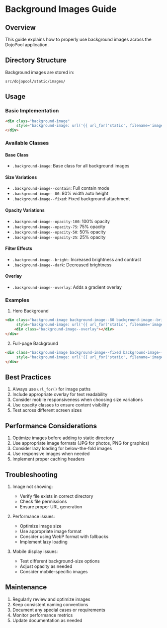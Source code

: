 # Background Images Guide

## Overview
This guide explains how to properly use background images across the DojoPool application.

## Directory Structure
Background images are stored in:
```
src/dojopool/static/images/
```

## Usage

### Basic Implementation
```html
<div class="background-image" 
     style="background-image: url('{{ url_for('static', filename='images/your-image.jpg') }}')">
</div>
```

### Available Classes

#### Base Class
- `.background-image`: Base class for all background images

#### Size Variations
- `.background-image--contain`: Full contain mode
- `.background-image--80`: 80% width auto height
- `.background-image--fixed`: Fixed background attachment

#### Opacity Variations
- `.background-image--opacity-100`: 100% opacity
- `.background-image--opacity-75`: 75% opacity
- `.background-image--opacity-50`: 50% opacity
- `.background-image--opacity-25`: 25% opacity

#### Filter Effects
- `.background-image--bright`: Increased brightness and contrast
- `.background-image--dark`: Decreased brightness

#### Overlay
- `.background-image--overlay`: Adds a gradient overlay

### Examples

1. Hero Background
```html
<div class="background-image background-image--80 background-image--bright" 
     style="background-image: url('{{ url_for('static', filename='images/hero-vs.jpg') }}')">
    <div class="background-image--overlay"></div>
</div>
```

2. Full-page Background
```html
<div class="background-image background-image--fixed background-image--opacity-75" 
     style="background-image: url('{{ url_for('static', filename='images/background.jpg') }}')">
</div>
```

## Best Practices

1. Always use `url_for()` for image paths
2. Include appropriate overlay for text readability
3. Consider mobile responsiveness when choosing size variations
4. Use opacity classes to ensure content visibility
5. Test across different screen sizes

## Performance Considerations

1. Optimize images before adding to static directory
2. Use appropriate image formats (JPG for photos, PNG for graphics)
3. Consider lazy loading for below-the-fold images
4. Use responsive images when needed
5. Implement proper caching headers

## Troubleshooting

1. Image not showing:
   - Verify file exists in correct directory
   - Check file permissions
   - Ensure proper URL generation

2. Performance issues:
   - Optimize image size
   - Use appropriate image format
   - Consider using WebP format with fallbacks
   - Implement lazy loading

3. Mobile display issues:
   - Test different background-size options
   - Adjust opacity as needed
   - Consider mobile-specific images

## Maintenance

1. Regularly review and optimize images
2. Keep consistent naming conventions
3. Document any special cases or requirements
4. Monitor performance metrics
5. Update documentation as needed 